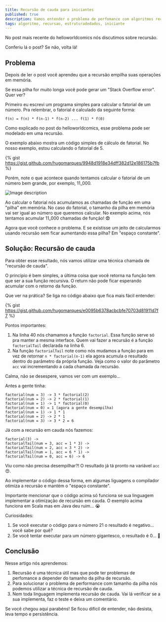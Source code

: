 ```yaml
---
title: Recursão de cauda para iniciantes
published: true
description: Vamos entender o problema de perfomance com algoritmos recursivos e como recursão de cauda resolve o problema.
tags: algoritmo, recursao, estruturadedados, iniciante
---
```


No post mais recente do helloworldcomics nós discutimos sobre recursão.

Conferiu lá o post? Se não, volta lá!

## Problema

Depois de ler o post você aprendeu que a recursão empilha suas operações em memória.

Se essa pilha for muito longa você pode gerar um "Stack Overflow error". Quer ver?

Primeiro eu escrevi um programa simples para calcular o fatorial de um número. Pra relembrar, o fatorial é calculado da seguinte forma:

```
f(n) = f(n) * f(n-1) * f(n-2) ... f(1) * f(0)
```

Como explicado no post do helloworldcomics, esse problema pode ser modelado em uma recursão.

O exemplo abaixo mostra um código simples de cálculo de fatorial. No nosso exemplo, estou calculando o fatorial de 5.

{% gist https://gist.github.com/hugomarques/9948d1918e34dff382d12e186175b7fb %}

Porém, note o que acontece quando tentamos calcular o fatorial de um número bem grande, por exemplo, 11_000.

![Image description](https://dev-to-uploads.s3.amazonaws.com/uploads/articles/j84e4dnu57yrrz6yx6y8.png)

Ao calcular o fatorial nós acumulamos as chamadas de função em uma "pilha" em memória. No caso do fatorial, o tamanho da pilha em memória vai ser igual ao número que queremos calcular.
No exemplo acima, nós tentamos acumular 11_000 chamadas de função! 😨

Agora que você conhece o problema. E se existisse um jeito de calcularmos usando recursão sem ficar aumentando essa pilha? Em "espaço constante".

## Solução: Recursão de cauda

Para obter esse resultado, nós vamos utilizar uma técnica chamada de "recursão de cauda".

O princípio é bem simples, a última coisa que você retorna na função tem que ser a sua função recursiva. O return não pode ficar esperando acumular com o retorno da função.

Que ver na prática? Se liga no código abaixo que fica mais fácil entender:

{% gist https://gist.github.com/hugomarques/e0095b6378acbcbfe70703d81911d7f7 %}

Pontos importantes:

1. Na linha 40 nós chamamos a função `factorial`. Essa função serve só pra manter a mesma interface. Quem vai fazer a recursão é a função `factorialTail` declarada na linha 6.
2. Na função `factorialTail` note como nós mudamos a função para em vez de retornar `n * factorial(n-1)` ela agora acumula o resultado dentro do parâmetro da própria função. Veja como o valor do parâmetro `acc` vai incrementando a cada chamada da recursão.

Calma, não se desespere, vamos ver com um exemplo...

Antes a gente tinha:
```
factorial(num = 3) -> 3 * factorial(2)
factorial(num = 2) -> 2 * factorial(1)
factorial(num = 1) -> 1 * factorial(0)
factorial(num = 0) = 1 (agora a gente desempilha)
factorial(num = 1) -> 1 * 1
factorial(num = 2) -> 2 * 1
factorial(num = 3) -> 3 * 2 = 6
```

Já com a recursão em cauda nós fazemos:
```
factorial(3) ->
factorialTail(num = 3, acc = 1 * 3) ->
factorialTail(num = 2, acc = 3 * 2) ->
factorialTail(num = 1, acc = 6 * 1) ->
factorialTail(num = 0, acc = 6) -> 6
```

Viu como não precisa desempilhar?! O resultado já tá pronto na variável `acc` 😍.

Ao implementar o código dessa forma, em algumas liguagens o compilador otimiza a recursão e mantém o "espaço constante".

Importante mencionar que o código acima só funciona se sua linguagem implementar a otimização de recursão em cauda. O exemplo acima funciona em Scala mas em Java deu ruim... 😭

Curiosidades:
1. Se você executar o código para o número 21 o resultado é negativo... você sabe por quê?
2. Se você tentar executar para um número gigantesco, o resultado é 0... 🧐

## Conclusão

Nesse artigo nós aprendemos:
1. Recursão é uma técnica útil mas que pode ter problemas de perfomance a depender do tamanho da pilha de recursão.
2. Para solucionar o problema de performance com tamanho da pilha nós podemos utilizar a técnica de recursão de cauda.
3. Nem toda linguagem implementa recursão de cauda. Vai lá verificar se a sua implementa, faz o teste e deixa um comentário.

Se você chegou aqui parabéns! Se ficou difícil de entender, não desista, leva tempo e persistência.
